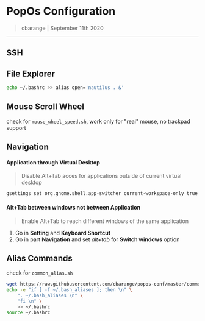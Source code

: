 # PopOs Configuration 
> cbarange | September 11th 2020
---

## SSH


## File Explorer

```bash
echo ~/.bashrc >> alias open='nautilus . &'
``` 

## Mouse Scroll Wheel

check for `mouse_wheel_speed.sh`, work only for "real" mouse, no trackpad support

## Navigation 

#### Application through Virtual Desktop
> Disable Alt+Tab acces for applications outside of current virtual desktop
```bash
gsettings set org.gnome.shell.app-switcher current-workspace-only true
```
#### Alt+Tab between windows not between Application
> Enable Alt+Tab to reach different windows of the same application
1. Go in **Setting** and **Keyboard Shortcut**
2. Go in part **Navigation** and set *alt+tab* for **Switch windows** option 	

## Alias Commands

check for `common_alias.sh`
```bash
wget https://raw.githubusercontent.com/cbarange/popos-conf/master/common_alias.sh -O ~/.bash_aliases
echo -e "if [ -f ~/.bash_aliases ]; then \n" \
	". ~/.bash_aliases \n" \
	"fi \n" \
	>> ~/.bashrc
source ~/.bashrc
```


